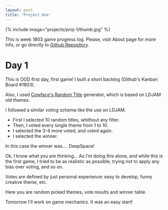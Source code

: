 ```yaml
---
layout: post
title: 'Project One'
---
```

{% include image="projects/proj-1/thumb.jpg" %}

This is week 1803 game progress log. Please, visit About page for more info, or go directly to [Github Repository](https://github.com/mdblabs/onegamedesign).

# Day 1

This is OGD first day, first game! I built a short backlog (Github's Kanban Board #1803).

Also, I used [Cowface's Random Title](http://www.cowfacegames.com/) generator, which is based on LDJAM old themes.

I followed a similar voting schema like the use on LDJAM. 
* First I selected 10 random titles, whithout any filter.
* Then, I voted every single theme from 1 to 10.
* I selected the 3-4 more voted, and voted again.
* I selected the winner.

In this case the winner was.... DeepSpace!

Ok, I know what you are thinking... As I'm doing this alone, and while this is the first game, I tried to be as realistic as possible, trying not to apply any bias over voting, and so on.
 
Votes are defined by just personal experience: easy to develop, funny creative theme, etc.

Here you are random picked themes, vote results and winner table.

Tomorrow I'll work on game mechanics. It was an easy start!

